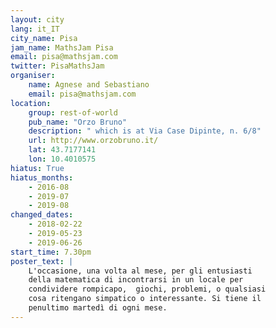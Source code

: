 ```yaml
---
layout: city
lang: it_IT
city_name: Pisa
jam_name: MathsJam Pisa
email: pisa@mathsjam.com
twitter: PisaMathsJam
organiser:
    name: Agnese and Sebastiano
    email: pisa@mathsjam.com
location:
    group: rest-of-world
    pub_name: "Orzo Bruno"
    description: " which is at Via Case Dipinte, n. 6/8"
    url: http://www.orzobruno.it/
    lat: 43.7177141
    lon: 10.4010575
hiatus: True
hiatus_months:
    - 2016-08
    - 2019-07
    - 2019-08
changed_dates:
    - 2018-02-22
    - 2019-05-23
    - 2019-06-26
start_time: 7.30pm
poster_text: |
    L'occasione, una volta al mese, per gli entusiasti 
    della matematica di incontrarsi in un locale per
    condividere rompicapo,  giochi, problemi, o qualsiasi
    cosa ritengano simpatico o interessante. Si tiene il
    penultimo martedì di ogni mese.
---
```

